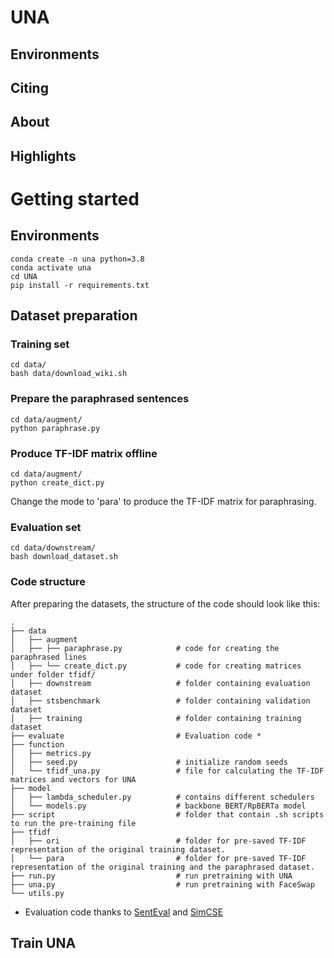 # UNA


## Environments

## Citing

## About

## Highlights

# Getting started

## Environments

```
conda create -n una python=3.8
conda activate una
cd UNA
pip install -r requirements.txt
```

## Dataset preparation

### Training set

```
cd data/
bash data/download_wiki.sh
```

### Prepare the paraphrased sentences
```
cd data/augment/
python paraphrase.py
```

### Produce TF-IDF matrix offline 
```
cd data/augment/
python create_dict.py
```
Change the mode to 'para' to produce the TF-IDF matrix for paraphrasing.

### Evaluation set
```
cd data/downstream/
bash download_dataset.sh
```

### Code structure
After preparing the datasets, the structure of the code should look like this:


```
.
├── data  
│   ├── augment                      
│   ├── ├── paraphrase.py            # code for creating the paraphrased lines
│   ├── └── create_dict.py           # code for creating matrices under folder tfidf/
│   ├── downstream                   # folder containing evaluation dataset
│   ├── stsbenchmark                 # folder containing validation dataset
│   ├── training                     # folder containing training dataset
├── evaluate                         # Evaluation code *
├── function   
│   ├── metrics.py
│   ├── seed.py                      # initialize random seeds
│   └── tfidf_una.py                 # file for calculating the TF-IDF matrices and vectors for UNA
├── model 			
│   ├── lambda_scheduler.py          # contains different schedulers             
│   └── models.py                    # backbone BERT/RpBERTa model  
├── script                           # folder that contain .sh scripts to run the pre-training file
├── tfidf
│   ├── ori                          # folder for pre-saved TF-IDF representation of the original training dataset.
│   └── para                         # folder for pre-saved TF-IDF representation of the original training and the paraphrased dataset.
├── run.py                           # run pretraining with UNA
├── una.py                           # run pretraining with FaceSwap
└── utils.py
```
* Evaluation code thanks to [SentEval](https://github.com/facebookresearch/SentEval) and [SimCSE](https://github.com/princeton-nlp/SimCSE)

## Train UNA




